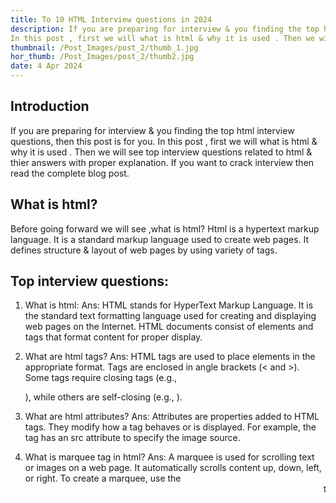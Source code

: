 ```yaml
---
title: To 10 HTML Interview questions in 2024
description: If you are preparing for interview & you finding the top html interview questions, then this post is for you.
In this post , first we will what is html & why it is used . Then we will see top interview questions related to html & thier answers with proper explanation. If you want to crack interview then read the complete blog post. 
thumbnail: /Post_Images/post_2/thumb_1.jpg
hor_thumb: /Post_Images/post_2/thumb2.jpg
date: 4 Apr 2024
---
```


## Introduction 
If you are preparing for interview & you finding the top html interview questions, then this post is for you.
In this post , first we will what is html & why it is used . Then we will see top interview questions related to html & thier answers with proper explanation. If you want to crack interview then read the complete blog post. 
## What is html?
Before going forward we will see ,what is html? Html is a hypertext markup language. It is a standard markup language used to create web pages. 
It defines structure & layout of web pages by using variety of tags.

## Top interview questions:
1. What is html:
Ans: HTML stands for HyperText Markup Language. It is the standard text formatting language used for creating and displaying web pages on the Internet. HTML documents consist of elements and tags that format content for proper display.

2. What are html tags?
Ans: HTML tags are used to place elements in the appropriate format. Tags are enclosed in angle brackets (< and >). Some tags require closing tags (e.g., <p>), while others are self-closing (e.g., <img>).

3. What are html attributes?
Ans: Attributes are properties added to HTML tags. They modify how a tag behaves or is displayed. For example, the <img> tag has an src attribute to specify the image source.
4. What is marquee tag in html?
Ans: A marquee is used for scrolling text or images on a web page. It automatically scrolls content up, down, left, or right. To create a marquee, use the <marquee> tags.

5) How do you separate sections of text in HTML?
Ans :
- <br> tag: Separates lines of text by breaking the current line and shifting the flow to a new line.
- <p> tag: Defines a paragraph of text.
- <blockquote> tag: Used for large quoted sections.

6. Define the list types in HTML.
Ans:
- Ordered list: Uses the <ol> tag and displays elements in a numbered format.
- Unordered list: Uses the <ul> tag and displays elements in a bulleted format.
7. How do you align list elements in an HTML file?
Ans: 
To align list elements in an HTML file, you can use CSS (Cascading Style Sheets) to apply alignment properties to the list items. Here are a few common methods:

1. **Text Alignment:** You can align the text within list items using the `text-align` property. For example, to align the text to the left, right, or center within a list, you can use:

```css
ul {
    text-align: left; /* or right, center */
}
```

2. **List Item Alignment:** You can also align the list items themselves using the `list-style-position` property. This property determines whether the list item marker appears inside or outside the content flow. For example, to align the list items to the center:

```css
ul {
    list-style-position: inside; /* or outside */
}
```

3. **Using Flexbox or Grid:** If you need more control over the layout, you can use CSS Flexbox or Grid layout techniques. These provide powerful tools for aligning and positioning elements within a container. For example, using Flexbox to align list items horizontally:

```css
ul {
    display: flex;
    justify-content: center; /* or other values like flex-start, flex-end */
}
```
8. Differentiate between an Ordered list and an Unordered list?
Ans: Difference between ordered & Unordered list is written in following table:

| Aspect                | Ordered List                                      | Unordered List                                    |
|-----------------------|---------------------------------------------------|---------------------------------------------------|
| Syntax                | `<ol>` and `<li>` elements                        | `<ul>` and `<li>` elements                        |
| Marker                | Displays numbers, letters, or custom characters   | Displays bullets, squares, circles, or custom symbols |
| Purpose               | Used for sequentially ordered content             | Used for non-sequentially ordered content         |
| Examples              | 1. Item 1 <br> 2. Item 2 <br> 3. Item 3           | ● Item 1 <br> ● Item 2 <br> ● Item 3             |
| Default Style         | Typically indented and with a margin              | Typically indented with a bullet point marker     |
| Accessibility         | Useful for step-by-step instructions               | Suitable for listing items without a specific order |
| Semantic Meaning      | Implies a logical sequence                         | Implies a collection of related items              |

9. what is an element in html?
Ans: In HTML, an element is a fundamental building block that defines the structure and content of a web page. An HTML element consists of several parts:

1. **Start Tag**: The opening tag that marks the beginning of the element. It is enclosed in angle brackets (`< >`) and usually contains the name of the element.
   
2. **End Tag**: The closing tag that marks the end of the element. It is similar to the start tag but includes a forward slash (`/`) before the element name.

3. **Content**: The actual content or text that appears between the start and end tags. This can include text, other elements, or multimedia content.

4. **Attributes**: Optional additional information or properties that can be added to the start tag to modify the behavior or appearance of the element.

Here's an example of a simple HTML element:

```html
<p>This is a paragraph element.</p>
```

In this example:
- `<p>` is the start tag.
- `</p>` is the end tag.
- "This is a paragraph element." is the content.
- `<p>` is the element name (in this case, it represents a paragraph).
  10. what is difference between html & css?
Ans: Difference between html & css is written in following table:

| Aspect               | HTML (HyperText Markup Language)                            | CSS (Cascading Style Sheets)                            |
|----------------------|--------------------------------------------------------------|----------------------------------------------------------|
| Definition           | Markup language used to structure and define the content of a web page. | Style sheet language used to describe the presentation of HTML elements. |
| Purpose              | Defines the structure and content of web pages.              | Controls the layout, design, and appearance of HTML elements. |
| Usage                | Used to create the skeleton and content of web pages.        | Used to enhance the visual presentation of web pages.   |
| Syntax               | Consists of elements enclosed in tags (e.g., `<p>`, `<div>`, `<img>`). | Consists of selectors and declarations (e.g., `selector { property: value; }`). |
| Example              | ```html                                                     | ```css                                                    |
|                      | <p>This is a paragraph.</p>                                 | p {                                                        |
|                      | <div class="container">                                     |     color: blue;                                          |
|                      |     <h1>Hello, World!</h1>                                  |     font-size: 16px;                                      |
|                      | </div>                                                      | }                                                          |
| Responsiveness      | Not inherently responsible for responsive design.            | Allows for responsive design through media queries and flexible layout techniques. |
| Browser Rendering   | Determines the structure and content layout of web pages.    | Defines the visual appearance, including colors, fonts, spacing, and positioning. |
| Supported by        | Browsers render HTML to display web pages.                   | Browsers interpret CSS to style HTML elements.             |
| Hierarchical        | Provides a hierarchical structure to organize content.       | Supports cascading styles, allowing for inheritance and overriding of styles. |
| Interactivity       | Defines interactive elements like forms and links.           | Enhances interactivity through animations, transitions, and hover effects. |
| Accessibility       | Focuses on the semantic structure of content for accessibility. | Enhances accessibility by providing styling for improved readability and navigation. |
